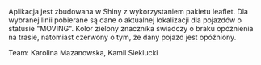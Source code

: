 Aplikacja jest zbudowana w Shiny z wykorzystaniem pakietu leaflet. 
Dla wybranej linii pobierane są dane o aktualnej lokalizacji dla pojazdów o statusie "MOVING". 
Kolor zielony znacznika świadczy o braku opóźnienia na trasie, natomiast czerwony o tym, że dany pojazd jest opóźniony. 

Team:
Karolina Mazanowska, Kamil Sieklucki
